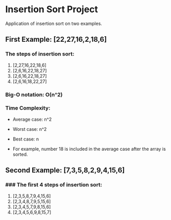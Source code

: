 # Insertion Sort Project
Application of insertion sort on two examples.

## First Example: [22,27,16,2,18,6] 

### The steps of insertion sort:
1. [2,27,16,22,18,6] 
2. [2,6,16,22,18,27] 
3. [2,6,16,22,18,27] 
4. [2,6,16,18,22,27] 

### Big-O notation: O(n^2)

### Time Complexity: 
- Average case: n^2
- Worst case: n^2
- Best case: n

- For example, number 18 is included in the average case after the array is sorted. 

## Second Example: [7,3,5,8,2,9,4,15,6] 

### ### The first 4 steps of insertion sort:
1. [2,3,5,8,7,9,4,15,6] 
2. [2,3,4,8,7,9,5,15,6] 
3. [2,3,4,5,7,9,8,15,6] 
4. [2,3,4,5,6,9,8,15,7] 
